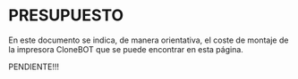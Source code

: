 # PRESUPUESTO

En este documento se indica, de manera orientativa, el coste de montaje de la impresora CloneBOT que se puede encontrar en esta página.

PENDIENTE!!!